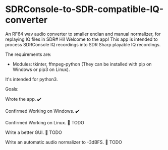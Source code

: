 # SDRConsole-to-SDR-compatible-IQ-converter
An RF64 wav audio converter to smaller endian and manual normalizer, for replaying IQ files in SDR#
Hi! Welcome to the app! This app is intended to process SDRConsole IQ recordings into SDR Sharp playable IQ recordings.

The requirements are:

- Modules: tkinter, ffmpeg-python (They can be installed with pip on Windows or pip3 on Linux).

It's intended for python3.


Goals:

Wrote the app. ✔️

Confirmed Working on Windows. ✔️

Confirmed Working on Linux. 📝 TODO

Write a better GUI. 📝 TODO

Write an automatic audio normalizer to -3dBFS. 📝 TODO
